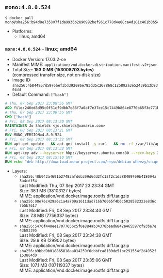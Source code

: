 ## `mono:4.8.0.524`

```console
$ docker pull mono@sha256:b94d8e735007f1da9936b2890992bef961c778d4e88ca4d181c461b0b5c08736
```

-	Platforms:
	-	linux; amd64

### `mono:4.8.0.524` - linux; amd64

-	Docker Version: 17.03.2-ce
-	Manifest MIME: `application/vnd.docker.distribution.manifest.v2+json`
-	Total Size: **153.0 MB (153008703 bytes)**  
	(compressed transfer size, not on-disk size)
-	Image ID: `sha256:4b844957d5976bef3bd392086e783d35c267868c12b892a3e52439b13b9304dd`
-	Default Command: `["bash"]`

```dockerfile
# Thu, 07 Sep 2017 23:08:56 GMT
ADD file:240ed8d95c0f51cf9dbb7c83f7a0af7e37ee15c7449b864e8770a65f3e771b86 in / 
# Thu, 07 Sep 2017 23:08:56 GMT
CMD ["bash"]
# Fri, 08 Sep 2017 08:13:20 GMT
MAINTAINER Jo Shields <jo.shields@xamarin.com>
# Fri, 08 Sep 2017 08:13:21 GMT
ENV MONO_VERSION=4.8.0.524
# Fri, 08 Sep 2017 08:13:32 GMT
RUN apt-get update   && apt-get install -y curl   && rm -rf /var/lib/apt/lists/*
# Fri, 08 Sep 2017 08:13:32 GMT
RUN apt-key adv --keyserver hkp://keyserver.ubuntu.com:80 --recv-keys 3FA7E0328081BFF6A14DA29AA6A19B38D3D831EF
# Fri, 08 Sep 2017 08:15:10 GMT
RUN echo "deb http://download.mono-project.com/repo/debian wheezy/snapshots/$MONO_VERSION main" > /etc/apt/sources.list.d/mono-xamarin.list   && apt-get update   && apt-get install -y binutils mono-devel ca-certificates-mono fsharp mono-vbnc nuget referenceassemblies-pcl   && rm -rf /var/lib/apt/lists/* /tmp/*
```

-	Layers:
	-	`sha256:48b042a4691b27483afd6b309d6dd2fc12f2c1d388409709b418094a3a4cdf54`  
		Last Modified: Thu, 07 Sep 2017 23:23:34 GMT  
		Size: 38.1 MB (38103127 bytes)  
		MIME: application/vnd.docker.image.rootfs.diff.tar.gzip
	-	`sha256:08e76c429a6c1a4a709a1611dad716b76065f4b6c5028582322e8d6c7b5b7617`  
		Last Modified: Fri, 08 Sep 2017 23:34:40 GMT  
		Size: 7.8 MB (7756337 bytes)  
		MIME: application/vnd.docker.image.rootfs.diff.tar.gzip
	-	`sha256:5476f448ee17077656c5f0e884ab34378bead6842a465597cf93be7e43b83395`  
		Last Modified: Fri, 08 Sep 2017 23:34:38 GMT  
		Size: 29.9 KB (29902 bytes)  
		MIME: application/vnd.docker.image.rootfs.diff.tar.gzip
	-	`sha256:b9bbd9b018865818aa014259f6cbbfca8189de51bc291554f2d4952f153804d0`  
		Last Modified: Fri, 08 Sep 2017 23:35:06 GMT  
		Size: 107.1 MB (107119337 bytes)  
		MIME: application/vnd.docker.image.rootfs.diff.tar.gzip
